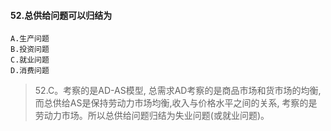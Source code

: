 #### 52.总供给问题可以归结为
    A.生产问题
    B.投资问题
    C.就业问题
    D.消费问题
>   52.C。考察的是AD-AS模型,
总需求AD考察的是商品市场和货市场的均衡,
而总供给AS是保持劳动力市场均衡,收入与价格水平之间的关系,
考察的是劳动力市场。所以总供给问题归结为失业问题(或就业问题)。




